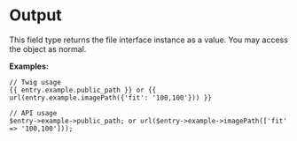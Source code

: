 # Output

This field type returns the file interface instance as a value. You may access the object as normal.

**Examples:**

```
// Twig usage
{{ entry.example.public_path }} or {{ url(entry.example.imagePath({'fit': '100,100'})) }}

// API usage
$entry->example->public_path; or url($entry->example->imagePath(['fit' => '100,100']));
```
